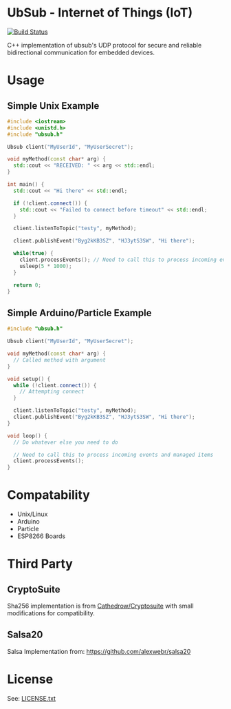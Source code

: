 # UbSub - Internet of Things (IoT)

[![Build Status](https://travis-ci.org/ubsub/ubsub-iot.svg?branch=master)](https://travis-ci.org/ubsub/ubsub-iot)

C++ implementation of ubsub's UDP protocol for secure and reliable bidirectional communication for embedded devices.

# Usage

## Simple Unix Example

```cpp
#include <iostream>
#include <unistd.h>
#include "ubsub.h"

Ubsub client("MyUserId", "MyUserSecret");

void myMethod(const char* arg) {
  std::cout << "RECEIVED: " << arg << std::endl;
}

int main() {
  std::cout << "Hi there" << std::endl;

  if (!client.connect()) {
    std::cout << "Failed to connect before timeout" << std::endl;
  }

  client.listenToTopic("testy", myMethod);

  client.publishEvent("Byg2kKB3SZ", "HJ3ytS3SW", "Hi there");

  while(true) {
    client.processEvents(); // Need to call this to process incoming events and managed items
    usleep(5 * 1000);
  }

  return 0;
}

```

## Simple Arduino/Particle Example
```cpp
#include "ubsub.h"

Ubsub client("MyUserId", "MyUserSecret");

void myMethod(const char* arg) {
  // Called method with argument
}

void setup() {
  while (!client.connect()) {
    // Attempting connect
  }

  client.listenToTopic("testy", myMethod);
  client.publishEvent("Byg2kKB3SZ", "HJ3ytS3SW", "Hi there");
}

void loop() {
  // Do whatever else you need to do

  // Need to call this to process incoming events and managed items
  client.processEvents();
}
```

# Compatability

 * Unix/Linux
 * Arduino
 * Particle
 * ESP8266 Boards

# Third Party

## CryptoSuite

Sha256 implementation is from [Cathedrow/Cryptosuite](https://github.com/Cathedrow/Cryptosuite) with small modifications
for compatibility.

## Salsa20

Salsa Implementation from: https://github.com/alexwebr/salsa20

# License

See: [LICENSE.txt](LICENSE.txt)
